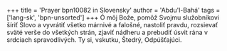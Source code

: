+++
title = 'Prayer bpn10082 in Slovensky'
author = 'Abdu'l-Bahá'
tags = ['lang-sk', 'bpn-unsorted']
+++
Ó môj Bože, pomôž Svojmu služobníkovi šíriť Slovo a vyvrátiť všetko márnivé a falošné, nastoliť pravdu, rozsievať sväté verše do všetkých strán, zjaviť nádheru a prebudiť úsvit rána v srdciach spravodlivých.
Ty si, vskutku, Štedrý, Odpúšťajúci.
